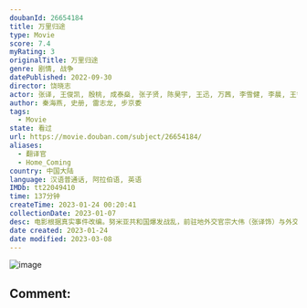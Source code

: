```yaml
---
doubanId: 26654184
title: 万里归途
type: Movie
score: 7.4
myRating: 3
originalTitle: 万里归途
genre: 剧情, 战争
datePublished: 2022-09-30
director: 饶晓志
actor: 张译, 王俊凯, 殷桃, 成泰燊, 张子贤, 陈昊宇, 王迅, 万茜, 李雪健, 李晨, 王智, 吴京, 温韬, 吴恩璇, 国义骞, 谢承颖, 李路琦, 赵梓冲, 王照清, 朱超艺, 闫昌, 李凯, 谢欣华, 侯晓童, 穆丽燕, 奥梅尔·尤祖亚克, 埃兰·艾哈迈德·洛特夫·拉吉·阿尔加赫菲, 小伊万·马弗里克, 尤金·芬克尔, 埃米尔·扎格鲁尔, 艾哈迈德·穆罕默德·贾比尔·阿尔卡索姆
author: 秦海燕, 史册, 雷志龙, 步京委
tags:
  - Movie
state: 看过
url: https://movie.douban.com/subject/26654184/
aliases:
  - 翻译官
  - Home_Coming
country: 中国大陆
language: 汉语普通话, 阿拉伯语, 英语
IMDb: tt22049410
time: 137分钟
createTime: 2023-01-24 00:20:41
collectionDate: 2023-01-07
desc: 电影根据真实事件改编。努米亚共和国爆发战乱，前驻地外交官宗大伟（张译饰）与外交部新人成朗（王俊凯饰）受命前往协助撤侨。任务顺利结束，却得知还有一批被困同胞，正在白婳（殷桃饰）的带领下，前往边境...
date created: 2023-01-24
date modified: 2023-03-08
---
```


![image](p2880793132.jpg)

Comment:
---
